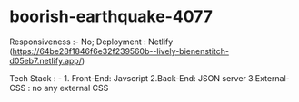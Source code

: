 # boorish-earthquake-4077

Responsiveness :- No;
Deployment : Netlify (https://64be28f1846f6e32f239560b--lively-bienenstitch-d05eb7.netlify.app/)

Tech Stack : - 
    1. Front-End: Javscript
    2.Back-End: JSON server
    3.External-CSS : no any external CSS
